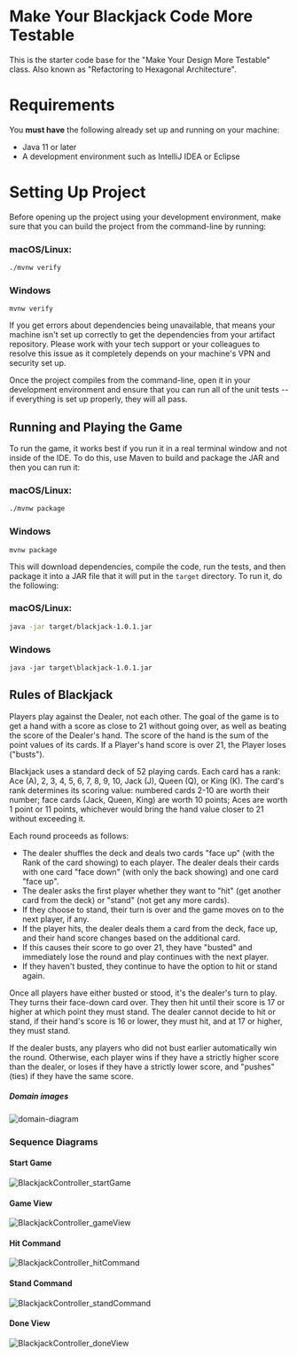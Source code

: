 # Make Your Blackjack Code More Testable

This is the starter code base for the "Make Your Design More Testable" class.
Also known as "Refactoring to Hexagonal Architecture".

# Requirements

You **must have** the following already set up and running on your machine:

* Java 11 or later
* A development environment such as IntelliJ IDEA or Eclipse

# Setting Up Project

Before opening up the project using your development environment, make sure that you can build the project from the command-line by running:

### macOS/Linux:
```sh
./mvnw verify
```

### Windows
```
mvnw verify
```

If you get errors about dependencies being unavailable, that means your machine isn't set up correctly to get the dependencies from your artifact repository. Please work with your tech support or your colleagues to resolve this issue as it completely depends on your machine's VPN and security set up.

Once the project compiles from the command-line, open it in your development environment and ensure that you can run all of the unit tests -- if everything is set up properly, they will all pass.

## Running and Playing the Game

To run the game, it works best if you run it in a real terminal window and not inside of the IDE.
To do this, use Maven to build and package the JAR and then you can run it:

### macOS/Linux:
```sh
./mvnw package
```

### Windows
```
mvnw package
```

This will download dependencies, compile the code, run the tests, and then package it into a JAR file that it will put in the `target` directory. To run it, do the following:

### macOS/Linux:
```sh
java -jar target/blackjack-1.0.1.jar
```

### Windows
```
java -jar target\blackjack-1.0.1.jar
```

## Rules of Blackjack

Players play against the Dealer, not each other. The goal of the game is to get a hand with a score as close to 21 without going over, as well as beating the score of the Dealer's hand. The score of the hand is the sum of the point values of its cards. If a Player's hand score is over 21, the Player loses ("busts").

Blackjack uses a standard deck of 52 playing cards. Each card has a rank: Ace (A), 2, 3, 4, 5, 6, 7, 8, 9, 10, Jack (J), Queen (Q), or King (K). The card's rank determines its scoring value: numbered cards 2-10 are worth their number; face cards (Jack, Queen, King) are worth 10 points; Aces are worth 1 point or 11 points, whichever would bring the hand value closer to 21 without exceeding it.

Each round proceeds as follows:

* The dealer shuffles the deck and deals two cards "face up" (with the Rank of the card showing) to each player. The dealer deals their cards with one card "face down" (with only the back showing) and one card "face up".
* The dealer asks the first player whether they want to "hit" (get another card from the deck) or "stand" (not get any more cards).
* If they choose to stand, their turn is over and the game moves on to the next player, if any.
* If the player hits, the dealer deals them a card from the deck, face up, and their hand score changes based on the additional card.
* If this causes their score to go over 21, they have "busted" and immediately lose the round and play continues with the next player.
* If they haven't busted, they continue to have the option to hit or stand again.

Once all players have either busted or stood, it's the dealer's turn to play. They turns their face-down card over. They then hit until their score is 17 or higher at which point they must stand. The dealer cannot decide to hit or stand, if their hand's score is 16 or lower, they must hit, and at 17 or higher, they must stand.

If the dealer busts, any players who did not bust earlier automatically win the round. Otherwise, each player wins if they have a strictly higher score than the dealer, or loses if they have a strictly lower score, and "pushes" (ties) if they have the same score.


##### Domain images
![domain-diagram](https://user-images.githubusercontent.com/27693622/162569514-f922267e-e54e-48b5-88a7-8eefb641a138.png)


### Sequence Diagrams
#### Start Game
![BlackjackController_startGame](https://user-images.githubusercontent.com/27693622/162569615-8d96b649-2c76-49c6-a50b-df20af516246.png)
#### Game View
![BlackjackController_gameView](https://user-images.githubusercontent.com/27693622/162569558-c6fe0cef-1d92-4bd8-afc1-822630983744.png)
#### Hit Command
![BlackjackController_hitCommand](https://user-images.githubusercontent.com/27693622/162569560-56f0ad9b-126f-4ead-ae25-d8010a1467be.png)
#### Stand Command
![BlackjackController_standCommand](https://user-images.githubusercontent.com/27693622/162569606-fd407cd8-8fa0-4b23-95e8-987114942bb2.png)
#### Done View
![BlackjackController_doneView](https://user-images.githubusercontent.com/27693622/162569552-83faff2e-f15b-4e82-9d89-a8ed528f4b5e.png)
